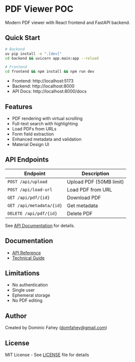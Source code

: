 # PDF Viewer POC

Modern PDF viewer with React frontend and FastAPI backend.

## Quick Start

```bash
# Backend
uv pip install -e ".[dev]"
cd backend && uvicorn app.main:app --reload

# Frontend  
cd frontend && npm install && npm run dev
```

- Frontend: http://localhost:5173
- Backend: http://localhost:8000
- API Docs: http://localhost:8000/docs

## Features

- PDF rendering with virtual scrolling
- Full-text search with highlighting
- Load PDFs from URLs
- Form field extraction
- Enhanced metadata and validation
- Material Design UI

## API Endpoints

| Endpoint | Description |
|----------|-------------|
| `POST /api/upload` | Upload PDF (50MB limit) |
| `POST /api/load-url` | Load PDF from URL |
| `GET /api/pdf/{id}` | Download PDF |
| `GET /api/metadata/{id}` | Get metadata |
| `DELETE /api/pdf/{id}` | Delete PDF |

See [API Documentation](docs/API.md) for details.

## Documentation

- [API Reference](docs/API.md)
- [Technical Guide](docs/TECHNICAL.md)

## Limitations

- No authentication
- Single user
- Ephemeral storage
- No PDF editing

## Author

Created by Dominic Fahey (domfahey@gmail.com)

## License

MIT License - See [LICENSE](LICENSE) file for details
